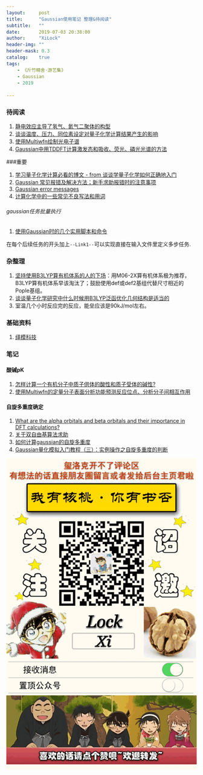 ```yaml
---
layout:     post
title:      "Gaussian使用笔记 整理&待阅读"
subtitle:   ""
date:       2019-07-03 20:38:00
author:     "XiLock"
header-img: ""
header-mask: 0.3
catalog:    true
tags:
    - 《斤竹精舍·游艺集》
    - Gaussian
    - 2019

---
```


### 待阅读
1. [静电效应主导了氢气、氮气二聚体的构型](http://sobereva.com/209)
1. [谈谈温度、压力、同位素设定对量子化学计算结果产生的影响](http://bbs.keinsci.com/thread-10159-1-1.html)
1. [使用Multiwfn绘制光电子谱](http://sobereva.com/478)
1. [Gaussian中用TDDFT计算激发态和吸收、荧光、磷光光谱的方法](http://sobereva.com/314)

###重要
1. [学习量子化学计算必看的博文 - from 谈谈学量子化学如何正确地入门](http://sobereva.com/355)
1. [Gaussian 常见报错及解决方法；新手求助报错时的注意事项](http://bbs.keinsci.com/thread-4829-1-1.html)
1. [Gaussian error messages](https://docs.computecanada.ca/wiki/Gaussian_error_messages)
1. [计算化学中的一些常见不良写法和用词](http://sobereva.com/298)


###### gaussian任务批量执行
1. [使用Gaussian时的几个实用脚本和命令](http://sobereva.com/258)

在每个后续任务的开头加上`--Link1--`可以实现直接在输入文件里定义多步任务.


### 杂整理
1. [坚持使用B3LYP算有机体系的人的下场](http://bbs.keinsci.com/thread-12773-1-1.html)：用M06-2X算有机体系极为推荐，B3LYP算有机体系早该淘汰了；鼓励使用def或def2基组代替尺寸相近的Pople基组。
1. [谈谈量子化学研究中什么时候用B3LYP泛函优化几何结构是适当的](http://bbs.keinsci.com/thread-17899-1-1.html)
1. 室温几个小时反应完的反应，能垒应该是90kJ/mol左右。

### 基础资料
1. [绎模科技](http://www.emoltech.com/?p=43&mdtp=2)

### 笔记
#### 酸碱pK
1. [怎样计算一个有机分子中质子供体的酸性和质子受体的碱性?](http://bbs.keinsci.com/thread-19043-1-1.html)
1. [使用Multiwfn的定量分子表面分析功能预测反应位点、分析分子间相互作用](http://sobereva.com/159)

#### 自旋多重度确定
1. [What are the alpha orbitals and beta orbitals and their importance in DFT calculations?](https://www.researchgate.net/post/What_are_the_alpha_orbitals_and_beta_orbitals_and_their_importance_in_DFT_calculations)
1. [关于双自由基算法求助](http://bbs.keinsci.com/thread-4520-1-1.html)
1. [如何计算gaussian的自旋多重度](http://blog.sciencenet.cn/home.php?mod=space&uid=485752&do=blog&id=1115385)
1. [Gaussian量化模拟入门教程（三）：实例操作之自旋多重度的判断](https://zhuanlan.zhihu.com/p/272682337)

![](/img/wc-tail.GIF)

